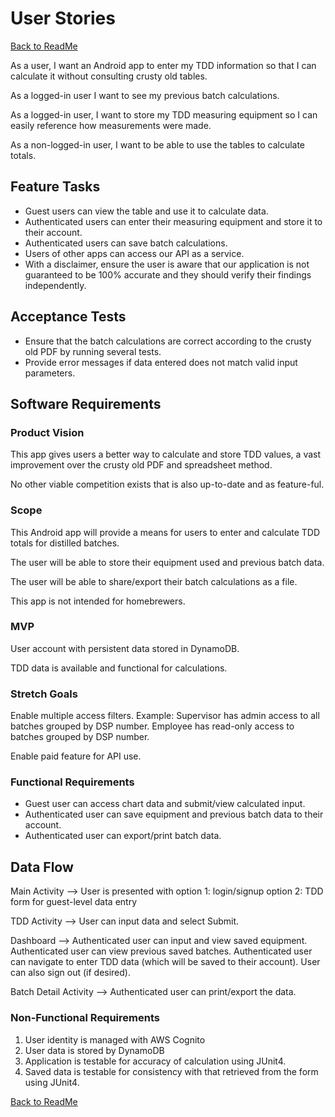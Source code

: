 # User Stories

[Back to ReadMe](/README.md)

As a user, I want an Android app to enter my TDD information so that I can calculate it without consulting crusty old tables.

As a logged-in user I want to see my previous batch calculations.

As a logged-in user, I want to store my TDD measuring equipment so I can easily reference how measurements were made.

As a non-logged-in user, I want to be able to use the tables to calculate totals.

## Feature Tasks

- Guest users can view the table and use it to calculate data.
- Authenticated users can enter their measuring equipment and store it to their account.
- Authenticated users can save batch calculations.
- Users of other apps can access our API as a service.
- With a disclaimer, ensure the user is aware that our application is not guaranteed to be 100% accurate and they should verify their findings independently.

## Acceptance Tests

- Ensure that the batch calculations are correct according to the crusty old PDF by running several tests.
- Provide error messages if data entered does not match valid input parameters.

## Software Requirements

### Product Vision

This app gives users a better way to calculate and store TDD values, a vast improvement over the crusty old PDF and spreadsheet method.

No other viable competition exists that is also up-to-date and as feature-ful.

### Scope

This Android app will provide a means for users to enter and calculate TDD totals for distilled batches.

The user will be able to store their equipment used and previous batch data.

The user will be able to share/export their batch calculations as a file.

This app is not intended for homebrewers.

### MVP

User account with persistent data stored in DynamoDB.

TDD data is available and functional for calculations.

### Stretch Goals

Enable multiple access filters. Example: Supervisor has admin access to all batches grouped by DSP number. Employee has read-only access to batches grouped by DSP number.

Enable paid feature for API use.

### Functional Requirements

- Guest user can access chart data and submit/view calculated input.
- Authenticated user can save equipment and previous batch data to their account.
- Authenticated user can export/print batch data.

## Data Flow

Main Activity --> User is presented with option 1: login/signup
option 2: TDD form for guest-level data entry

TDD Activity --> User can input data and select Submit.

Dashboard --> Authenticated user can input and view saved equipment.
Authenticated user can view previous saved batches.
Authenticated user can navigate to enter TDD data (which will be saved to their account).
User can also sign out (if desired).

Batch Detail Activity --> Authenticated user can print/export the data.

### Non-Functional Requirements

1. User identity is managed with AWS Cognito
2. User data is stored by DynamoDB
3. Application is testable for accuracy of calculation using JUnit4.
4. Saved data is testable for consistency with that retrieved from the form using JUnit4.

[Back to ReadMe](/README.md)
